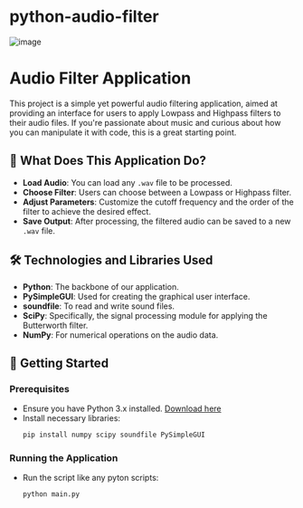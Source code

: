 ﻿# python-audio-filter
![image](https://github.com/noah-blanchard/python-audio-filter/assets/17174941/ae36879a-a3cd-4b6a-8d46-f6c27c180770)
# Audio Filter Application

This project is a simple yet powerful audio filtering application, aimed at providing an interface for users to apply Lowpass and Highpass filters to their audio files. If you're passionate about music and curious about how you can manipulate it with code, this is a great starting point.

## 🎵 What Does This Application Do?

- **Load Audio**: You can load any `.wav` file to be processed.
- **Choose Filter**: Users can choose between a Lowpass or Highpass filter.
- **Adjust Parameters**: Customize the cutoff frequency and the order of the filter to achieve the desired effect.
- **Save Output**: After processing, the filtered audio can be saved to a new `.wav` file.

## 🛠️ Technologies and Libraries Used

- **Python**: The backbone of our application.
- **PySimpleGUI**: Used for creating the graphical user interface.
- **soundfile**: To read and write sound files.
- **SciPy**: Specifically, the signal processing module for applying the Butterworth filter.
- **NumPy**: For numerical operations on the audio data.

## 🚀 Getting Started

### Prerequisites

- Ensure you have Python 3.x installed. [Download here](https://www.python.org/downloads/)
- Install necessary libraries:
  ```bash
  pip install numpy scipy soundfile PySimpleGUI
  ```

### Running the Application

- Run the script like any pyton scripts:
  ```bash
  python main.py
  ```
